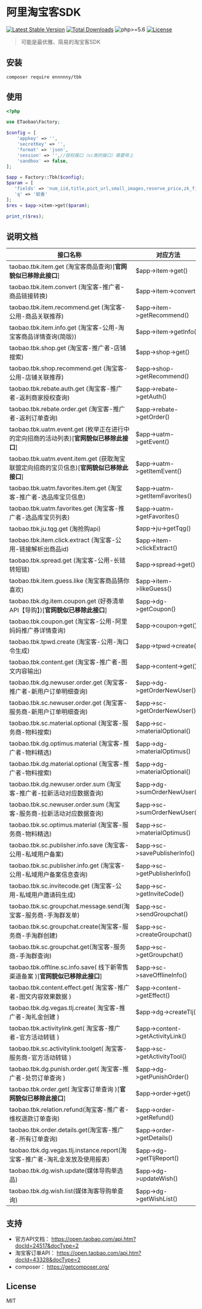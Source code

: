 # 阿里淘宝客SDK
[![Latest Stable Version](https://poser.pugx.org/ennnnny/tbk/v/stable)](https://packagist.org/packages/ennnnny/tbk)
[![Total Downloads](https://poser.pugx.org/ennnnny/tbk/downloads)](https://packagist.org/packages/ennnnny/tbk)
![php>=5.6](https://img.shields.io/badge/php->%3D5.6-orange.svg?maxAge=2592000)
[![License](https://poser.pugx.org/ennnnny/tbk/license)](https://packagist.org/packages/ennnnny/tbk)

> 可能是最优雅、简易的淘宝客SDK

## 安装

```shell
composer require ennnnny/tbk
```

## 使用

```php
<?php

use ETaobao\Factory;

$config = [
    'appkey' => '',
    'secretKey' => '',
    'format' => 'json',
    'session' => '',//授权接口（sc类的接口）需要带上
    'sandbox' => false,
];

$app = Factory::Tbk($config);
$param = [
   'fields' => 'num_iid,title,pict_url,small_images,reserve_price,zk_final_price,user_type,provcity,item_url,seller_id,volume,nick',
   'q' => '蚊香'
];
$res = $app->item->get($param);

print_r($res);
```

## 说明文档

| 接口名称  | 对应方法  |
| --------   | ---- |
| taobao.tbk.item.get (淘宝客商品查询)[**官网貌似已移除此接口**]     | \$app->item->get() |
| taobao.tbk.item.convert (淘宝客-推广者-商品链接转换)    | \$app->item->convert()   |
| taobao.tbk.item.recommend.get (淘宝客-公用-商品关联推荐)        |    \$app->item->getRecommend()  |
| taobao.tbk.item.info.get (淘宝客-公用-淘宝客商品详情查询(简版))        |    \$app->item->getInfo()  |
| taobao.tbk.shop.get (淘宝客-推广者-店铺搜索)        |    \$app->shop->get()  |
| taobao.tbk.shop.recommend.get (淘宝客-公用-店铺关联推荐)        |    \$app->shop->getRecommend()  |
| taobao.tbk.rebate.auth.get (淘宝客-推广者-返利商家授权查询)        |    \$app->rebate->getAuth()  |
| taobao.tbk.rebate.order.get (淘宝客-推广者-返利订单查询)       |    \$app->rebate->getOrder()  |
| taobao.tbk.uatm.event.get (枚举正在进行中的定向招商的活动列表)[**官网貌似已移除此接口**]        |    \$app->uatm->getEvent()  |
| taobao.tbk.uatm.event.item.get (获取淘宝联盟定向招商的宝贝信息)[**官网貌似已移除此接口**]  |    \$app->uatm->getItemEvent()  |
| taobao.tbk.uatm.favorites.item.get (淘宝客-推广者-选品库宝贝信息)   |    \$app->uatm->getItemFavorites()  |
| taobao.tbk.uatm.favorites.get (淘宝客-推广者-选品库宝贝列表)   |    \$app->uatm->getFavorites()  |
| taobao.tbk.ju.tqg.get (淘抢购api)    |    \$app->ju->getTqg()  |
| taobao.tbk.item.click.extract (淘宝客-公用-链接解析出商品id)    |    \$app->item->clickExtract()  |
| taobao.tbk.spread.get (淘宝客-公用-长链转短链)    |    \$app->spread->get()  |
| taobao.tbk.item.guess.like (淘宝客商品猜你喜欢)   |    \$app->item->likeGuess()  |
| taobao.tbk.dg.item.coupon.get (好券清单API【导购】)[**官网貌似已移除此接口**]    |    \$app->dg->getCoupon()  |
| taobao.tbk.coupon.get (淘宝客-公用-阿里妈妈推广券详情查询)   |    \$app->coupon->get()  |
| taobao.tbk.tpwd.create (淘宝客-公用-淘口令生成)     |    \$app->tpwd->create()  |
| taobao.tbk.content.get (淘宝客-推广者-图文内容输出)    |    \$app->content->get()  |
| taobao.tbk.dg.newuser.order.get (淘宝客-推广者-新用户订单明细查询)    |    \$app->dg->getOrderNewUser()  |
| taobao.tbk.sc.newuser.order.get (淘宝客-服务商-新用户订单明细查询)     |    \$app->sc->getOrderNewUser()  |
| taobao.tbk.sc.material.optional (淘宝客-服务商-物料搜索)     |    \$app->sc->materialOptional()  |
| taobao.tbk.dg.optimus.material (淘宝客-推广者-物料精选)     |    \$app->dg->materialOptimus()  |
| taobao.tbk.dg.material.optional (淘宝客-推广者-物料搜索)     |    \$app->dg->materialOptional()  |
| taobao.tbk.dg.newuser.order.sum (淘宝客-推广者-拉新活动对应数据查询)     |    \$app->dg->sumOrderNewUser()  |
| taobao.tbk.sc.newuser.order.sum (淘宝客-服务商-拉新活动对应数据查询)     |    \$app->sc->sumOrderNewUser()  |
| taobao.tbk.sc.optimus.material (淘宝客-服务商-物料精选)     |    \$app->sc->materialOptimus()  |
| taobao.tbk.sc.publisher.info.save (淘宝客-公用-私域用户备案)     |    \$app->sc->savePublisherInfo()  |
| taobao.tbk.sc.publisher.info.get (淘宝客-公用-私域用户备案信息查询)     |    \$app->sc->getPublisherInfo()  |
| taobao.tbk.sc.invitecode.get (淘宝客-公用-私域用户邀请码生成)     |    \$app->sc->getInviteCode()  |
| taobao.tbk.sc.groupchat.message.send(淘宝客-服务商-手淘群发单)     |    \$app->sc->sendGroupchat()  |
| taobao.tbk.sc.groupchat.create(淘宝客-服务商-手淘群创建)     |    \$app->sc->createGroupchat()  |
| taobao.tbk.sc.groupchat.get(淘宝客-服务商-手淘群查询)     |    \$app->sc->getGroupchat()  |
| taobao.tbk.offline.sc.info.save( 线下新零售渠道备案 )[**官网貌似已移除此接口**]     |    \$app->sc->saveOfflineInfo()  |
| taobao.tbk.content.effect.get( 淘宝客-推广者-图文内容效果数据 )     |    \$app->content->getEffect()  |
| taobao.tbk.dg.vegas.tlj.create( 淘宝客-推广者-淘礼金创建 )     |    \$app->dg->createTlj()  |
| taobao.tbk.activitylink.get( 淘宝客-推广者-官方活动转链 )     |    \$app->content->getActivityLink()  |
| taobao.tbk.sc.activitylink.toolget( 淘宝客-服务商-官方活动转链 )     |    \$app->sc->getActivityTool()  |
| taobao.tbk.dg.punish.order.get( 淘宝客-推广者-处罚订单查询 )     |    \$app->dg->getPunishOrder()  |
| taobao.tbk.order.get( 淘宝客订单查询 )[**官网貌似已移除此接口**]     |    \$app->order->get()  |
| taobao.tbk.relation.refund(淘宝客-推广者-维权退款订单查询)     |    \$app->order->getRefund()  |
| taobao.tbk.order.details.get(淘宝客-推广者-所有订单查询)    |   \$app->order->getDetails()   |
| taobao.tbk.dg.vegas.tlj.instance.report(淘宝客-推广者-淘礼金发放及使用报表)    |   \$app->dg->getTljReport()   |
| taobao.tbk.dg.wish.update(媒体导购单选品)    |   \$app->dg->updateWish()   |
| taobao.tbk.dg.wish.list(媒体淘客导购单查询)    |   \$app->dg->getWishList()   |

## 支持

- 官方API文档： https://open.taobao.com/api.htm?docId=24517&docType=2
- 淘宝客订单API： https://open.taobao.com/api.htm?docId=43328&docType=2
- composer： https://getcomposer.org/

## License

MIT
